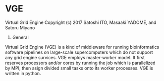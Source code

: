 # VGE
Virtual Grid Engine
Copyright (c) 2017 Satoshi ITO, Masaaki YADOME, and Satoru Miyano

1. General

Virtual Grid Engine (VGE) is a kind of middleware for running bioinformatics
software pipelines on large-scale supercomputers which do not support any
grid engine survices. VGE employs master-worker model. It first reserves
processors and/or cores by running the job which is parallelized by MPI, then
asign divided small tasks onto its worker processes. VGE is written in python.
